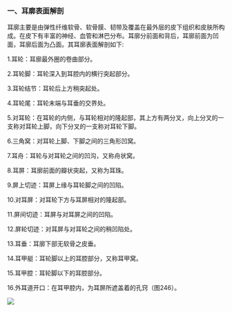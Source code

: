 ### 一、耳廓表面解剖

耳廓主要是由弹性纤维软骨、软骨膜、韧带及覆盖在最外层的皮下组织和皮肤所构成。在皮下有丰富的神经、血管和淋巴分布。耳廓分前面和背后，耳廓前面为凹面，耳廓后面为凸面。其耳廓表面解剖如下:

1.耳轮：耳廓最外圈的卷曲部分。

2.耳轮脚：耳轮深入到耳腔内的横行突起部分。

3.耳轮结节：耳轮后上方稍突起处。

4.耳轮尾：耳轮末端与耳垂的交界处。

5.对耳轮：在耳轮的内侧，与耳轮相对的隆起部，其上方有两分叉，向上分叉的一支称对耳轮上脚，向下分叉的一支称对耳轮下脚。

6.三角窝：对耳轮上脚、下脚之间的三角形凹窝。

7.耳舟：耳轮与对耳轮之间的凹沟，又称舟状窝。

8.耳屏：耳廓前面的瓣状突起，又称为耳珠。

9.屏上切迹：耳屏上缘与耳轮脚之间的凹陷。

10.对耳屏：对耳轮下方与耳屏相对的隆起部。

11.屏间切迹：耳屏与对耳屏之间的凹陷。

12.屏轮切迹：对耳屏与对耳轮之间的稍凹陷处。

13.耳垂：耳廓下部无软骨之皮垂。

14.耳甲艇：耳轮脚以上的耳腔部分，又称耳甲窝。

15.耳甲腔：耳轮脚以下的耳腔部分。

16.外耳道开口：在耳甲腔内，为耳屏所遮盖着的孔窍（图246）。

![](img/图246.jpg)
